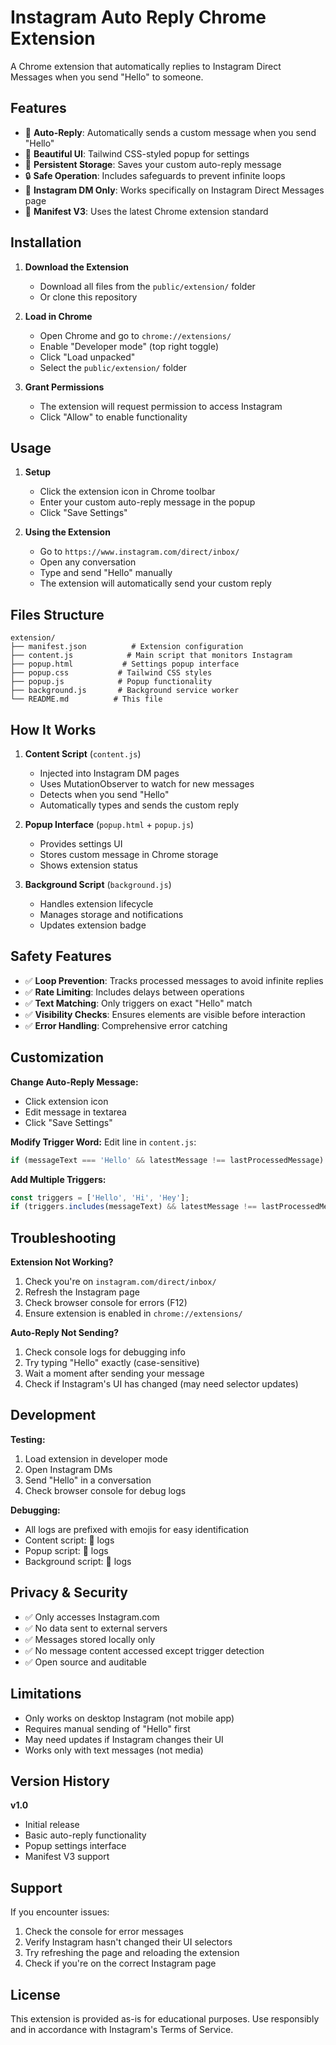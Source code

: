 # Instagram Auto Reply Chrome Extension

A Chrome extension that automatically replies to Instagram Direct Messages when you send "Hello" to someone.

## Features

- 🤖 **Auto-Reply**: Automatically sends a custom message when you send "Hello"
- 🎨 **Beautiful UI**: Tailwind CSS-styled popup for settings
- 💾 **Persistent Storage**: Saves your custom auto-reply message
- 🔒 **Safe Operation**: Includes safeguards to prevent infinite loops
- 📱 **Instagram DM Only**: Works specifically on Instagram Direct Messages page
- 🎯 **Manifest V3**: Uses the latest Chrome extension standard

## Installation

1. **Download the Extension**
   - Download all files from the `public/extension/` folder
   - Or clone this repository

2. **Load in Chrome**
   - Open Chrome and go to `chrome://extensions/`
   - Enable "Developer mode" (top right toggle)
   - Click "Load unpacked"
   - Select the `public/extension/` folder

3. **Grant Permissions**
   - The extension will request permission to access Instagram
   - Click "Allow" to enable functionality

## Usage

1. **Setup**
   - Click the extension icon in Chrome toolbar
   - Enter your custom auto-reply message in the popup
   - Click "Save Settings"

2. **Using the Extension**
   - Go to `https://www.instagram.com/direct/inbox/`
   - Open any conversation
   - Type and send "Hello" manually
   - The extension will automatically send your custom reply

## Files Structure

```
extension/
├── manifest.json          # Extension configuration
├── content.js            # Main script that monitors Instagram
├── popup.html           # Settings popup interface
├── popup.css           # Tailwind CSS styles
├── popup.js            # Popup functionality
├── background.js       # Background service worker
└── README.md          # This file
```

## How It Works

1. **Content Script** (`content.js`)
   - Injected into Instagram DM pages
   - Uses MutationObserver to watch for new messages
   - Detects when you send "Hello"
   - Automatically types and sends the custom reply

2. **Popup Interface** (`popup.html` + `popup.js`)
   - Provides settings UI
   - Stores custom message in Chrome storage
   - Shows extension status

3. **Background Script** (`background.js`)
   - Handles extension lifecycle
   - Manages storage and notifications
   - Updates extension badge

## Safety Features

- ✅ **Loop Prevention**: Tracks processed messages to avoid infinite replies
- ✅ **Rate Limiting**: Includes delays between operations
- ✅ **Text Matching**: Only triggers on exact "Hello" match
- ✅ **Visibility Checks**: Ensures elements are visible before interaction
- ✅ **Error Handling**: Comprehensive error catching

## Customization

**Change Auto-Reply Message:**
- Click extension icon
- Edit message in textarea
- Click "Save Settings"

**Modify Trigger Word:**
Edit line in `content.js`:
```javascript
if (messageText === 'Hello' && latestMessage !== lastProcessedMessage) {
```

**Add Multiple Triggers:**
```javascript
const triggers = ['Hello', 'Hi', 'Hey'];
if (triggers.includes(messageText) && latestMessage !== lastProcessedMessage) {
```

## Troubleshooting

**Extension Not Working?**
1. Check you're on `instagram.com/direct/inbox/`
2. Refresh the Instagram page
3. Check browser console for errors (F12)
4. Ensure extension is enabled in `chrome://extensions/`

**Auto-Reply Not Sending?**
1. Check console logs for debugging info
2. Try typing "Hello" exactly (case-sensitive)
3. Wait a moment after sending your message
4. Check if Instagram's UI has changed (may need selector updates)

## Development

**Testing:**
1. Load extension in developer mode
2. Open Instagram DMs
3. Send "Hello" in a conversation
4. Check browser console for debug logs

**Debugging:**
- All logs are prefixed with emojis for easy identification
- Content script: 🤖 logs
- Popup script: 🎨 logs
- Background script: 🔧 logs

## Privacy & Security

- ✅ Only accesses Instagram.com
- ✅ No data sent to external servers
- ✅ Messages stored locally only
- ✅ No message content accessed except trigger detection
- ✅ Open source and auditable

## Limitations

- Only works on desktop Instagram (not mobile app)
- Requires manual sending of "Hello" first
- May need updates if Instagram changes their UI
- Works only with text messages (not media)

## Version History

**v1.0**
- Initial release
- Basic auto-reply functionality
- Popup settings interface
- Manifest V3 support

## Support

If you encounter issues:
1. Check the console for error messages
2. Verify Instagram hasn't changed their UI selectors
3. Try refreshing the page and reloading the extension
4. Check if you're on the correct Instagram page

## License

This extension is provided as-is for educational purposes. Use responsibly and in accordance with Instagram's Terms of Service.